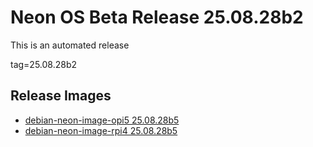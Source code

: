 # Neon OS Beta Release 25.08.28b2
This is an automated release

tag=25.08.28b2

## Release Images
- [debian-neon-image-opi5 25.08.28b5](https://download.neonaiservices.com/neon_os/core/rpi4/dev/debian-neon-image-rpi4_2025-08-28_18_26.img.xz)
- [debian-neon-image-rpi4 25.08.28b5](https://download.neonaiservices.com/neon_os/core/rpi4/dev/debian-neon-image-rpi4_2025-08-28_18_26.img.xz)
